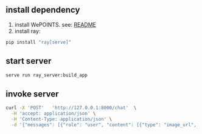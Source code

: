 ## install dependency

1. install WePOINTS. see: [README](../README.md)
2. install ray:

```bash
pip install "ray[serve]"
```

## start server

```bash
serve run ray_server:build_app
```

## invoke server

```bash
curl -X 'POST'   'http://127.0.0.1:8000/chat'  \
  -H 'accept: application/json' \
  -H 'Content-Type: application/json' \
  -d '{"messages": [{"role": "user", "content": [{"type": "image_url", "image_url": {"url": "https://github.com/user-attachments/assets/83258e94-5d61-48ef-a87f-80dd9d895524"}}, {"type": "text", "text": "please describe the image in detail"}]}]}'
```

